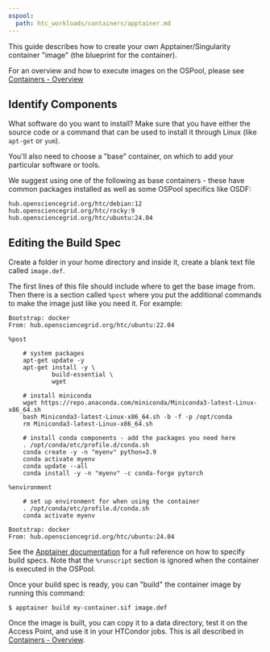 ```yaml
---
ospool:
  path: htc_workloads/containers/apptainer.md
---
```


This guide describes how to create your
own Apptainer/Singularity container "image" (the blueprint for the container).

For an overview and how to execute images on the OSPool, please see
[Containers - Overview][overview]

## Identify Components

What software do you want to install? Make sure that you have either the source
code or a command that can be used to install it through Linux (like `apt-get` or
`yum`).
    
You'll also need to choose a "base" container, on which to add your particular
software or tools.

We suggest using one of the following as base containers - these have common
packages installed as well as some OSPool specifics like OSDF:

```
hub.opensciencegrid.org/htc/debian:12
hub.opensciencegrid.org/htc/rocky:9
hub.opensciencegrid.org/htc/ubuntu:24.04
```

## Editing the Build Spec

Create a folder in your home directory and inside it, create a blank text file
called `image.def`.

The first lines of this file should include where to get the base image
from.  Then there is a section called `%post` where you put the additional
commands to make the image just like you need it. For example:

    Bootstrap: docker
    From: hub.opensciencegrid.org/htc/ubuntu:22.04

    %post

        # system packages
        apt-get update -y
        apt-get install -y \
                build-essential \
                wget

        # install miniconda
        wget https://repo.anaconda.com/miniconda/Miniconda3-latest-Linux-x86_64.sh
        bash Miniconda3-latest-Linux-x86_64.sh -b -f -p /opt/conda
        rm Miniconda3-latest-Linux-x86_64.sh

        # install conda components - add the packages you need here
        . /opt/conda/etc/profile.d/conda.sh
        conda create -y -n "myenv" python=3.9
        conda activate myenv
        conda update --all
        conda install -y -n "myenv" -c conda-forge pytorch

    %environment

        # set up environment for when using the container
        . /opt/conda/etc/profile.d/conda.sh
        conda activate myenv

    Bootstrap: docker
    From: hub.opensciencegrid.org/htc/ubuntu:24.04


See the [Apptainer documentation](https://apptainer.org/user-docs/master/definition_files.html)
for a full reference on how to specify build specs. Note that the `%runscript`
section is ignored when the container is executed in the OSPool.

Once your build spec is ready, you can "build" the container image by running this command:

    $ apptainer build my-container.sif image.def

Once the image is built, you can copy it to a data directory, test it on the Access Point,
and use it in your HTCondor jobs. This is all described in
[Containers - Overview][overview].

[overview]: ../overview
